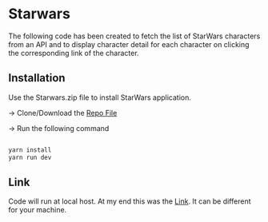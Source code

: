 # Starwars

The following code has been created to fetch the list of StarWars characters from an API and to display character detail for each character on clicking the corresponding link of the character.

## Installation

Use the Starwars.zip file to install StarWars application.

-> Clone/Download the [Repo File](https://github.com/Shrutit8/StarWars)

-> Run the following command

```bash

yarn install
yarn run dev

```

## Link

Code will run at local host. At my end this was the  [Link]( http://localhost:8081). It can be different for your machine.
